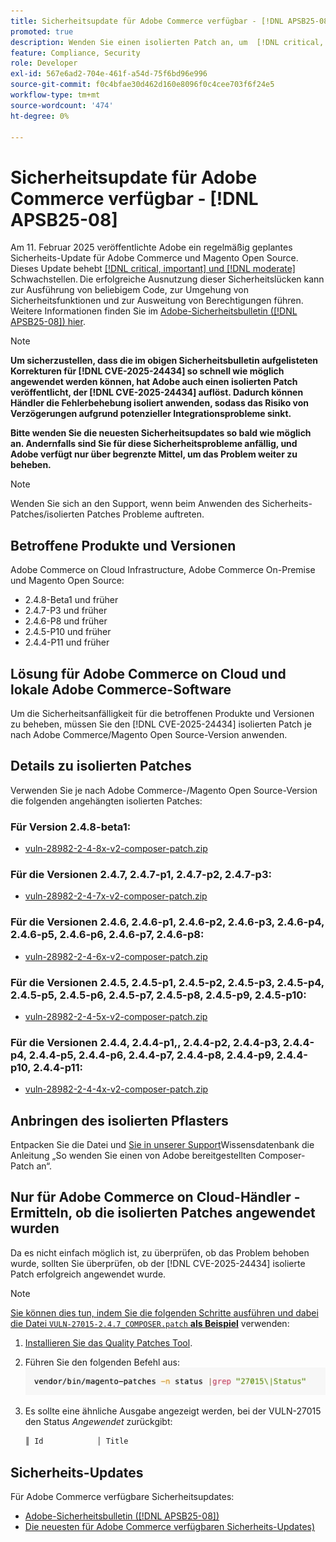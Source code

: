 ```yaml
---
title: Sicherheitsupdate für Adobe Commerce verfügbar - [!DNL APSB25-08]
promoted: true
description: Wenden Sie einen isolierten Patch an, um  [!DNL critical, important, and moderate vulnerabilities]  für Adobe Commerce 2.4.8-beta1, 2.4.7-p3, 2.4.6-p8, 2.4.5-p10, 2.4.4-p11 und frühere Versionen zu beheben.
feature: Compliance, Security
role: Developer
exl-id: 567e6ad2-704e-461f-a54d-75f6bd96e996
source-git-commit: f0c4bfae30d462d160e8096f0c4cee703f6f24e5
workflow-type: tm+mt
source-wordcount: '474'
ht-degree: 0%

---
```


# Sicherheitsupdate für Adobe Commerce verfügbar - [!DNL APSB25-08]

Am 11. Februar 2025 veröffentlichte Adobe ein regelmäßig geplantes Sicherheits-Update für Adobe Commerce und Magento Open Source. Dieses Update behebt [[!DNL critical, important] und  [!DNL moderate]](https://helpx.adobe.com/security/severity-ratings.html) Schwachstellen. Die erfolgreiche Ausnutzung dieser Sicherheitslücken kann zur Ausführung von beliebigem Code, zur Umgehung von Sicherheitsfunktionen und zur Ausweitung von Berechtigungen führen. Weitere Informationen finden Sie im [Adobe-Sicherheitsbulletin ([!DNL APSB25-08]) hier](https://helpx.adobe.com/security/products/magento/apsb25-08.html).

>[!NOTE]
>
>**Um sicherzustellen, dass die im obigen Sicherheitsbulletin aufgelisteten Korrekturen für [!DNL CVE-2025-24434] so schnell wie möglich angewendet werden können, hat Adobe auch einen isolierten Patch veröffentlicht, der [!DNL CVE-2025-24434] auflöst. Dadurch können Händler die Fehlerbehebung isoliert anwenden, sodass das Risiko von Verzögerungen aufgrund potenzieller Integrationsprobleme sinkt.**

**Bitte wenden Sie die neuesten Sicherheitsupdates so bald wie möglich an. Andernfalls sind Sie für diese Sicherheitsprobleme anfällig, und Adobe verfügt nur über begrenzte Mittel, um das Problem weiter zu beheben.**

>[!NOTE]
>
>Wenden Sie sich an den Support, wenn beim Anwenden des Sicherheits-Patches/isolierten Patches Probleme auftreten.

## Betroffene Produkte und Versionen

Adobe Commerce on Cloud Infrastructure, Adobe Commerce On-Premise und Magento Open Source:

* 2.4.8-Beta1 und früher
* 2.4.7-P3 und früher
* 2.4.6-P8 und früher
* 2.4.5-P10 und früher
* 2.4.4-P11 und früher

## Lösung für Adobe Commerce on Cloud und lokale Adobe Commerce-Software

Um die Sicherheitsanfälligkeit für die betroffenen Produkte und Versionen zu beheben, müssen Sie den [!DNL CVE-2025-24434] isolierten Patch je nach Adobe Commerce/Magento Open Source-Version anwenden.

## Details zu isolierten Patches

Verwenden Sie je nach Adobe Commerce-/Magento Open Source-Version die folgenden angehängten isolierten Patches:

### Für Version 2.4.8-beta1:

* [vuln-28982-2-4-8x-v2-composer-patch.zip](assets/vuln-28982-2-4-8x-v2-composer-patch.zip)

### Für die Versionen 2.4.7, 2.4.7-p1, 2.4.7-p2, 2.4.7-p3:

* [vuln-28982-2-4-7x-v2-composer-patch.zip](assets/vuln-28982-2-4-7x-v2-composer-patch.zip)

### Für die Versionen 2.4.6, 2.4.6-p1, 2.4.6-p2, 2.4.6-p3, 2.4.6-p4, 2.4.6-p5, 2.4.6-p6, 2.4.6-p7, 2.4.6-p8:

* [vuln-28982-2-4-6x-v2-composer-patch.zip](assets/vuln-28982-2-4-6x-v2-composer-patch.zip)

### Für die Versionen 2.4.5, 2.4.5-p1, 2.4.5-p2, 2.4.5-p3, 2.4.5-p4, 2.4.5-p5, 2.4.5-p6, 2.4.5-p7, 2.4.5-p8, 2.4.5-p9, 2.4.5-p10:

* [vuln-28982-2-4-5x-v2-composer-patch.zip](assets/vuln-28982-2-4-5x-v2-composer-patch.zip)

### Für die Versionen 2.4.4, 2.4.4-p1,, 2.4.4-p2, 2.4.4-p3, 2.4.4-p4, 2.4.4-p5, 2.4.4-p6, 2.4.4-p7, 2.4.4-p8, 2.4.4-p9, 2.4.4-p10, 2.4.4-p11:

* [vuln-28982-2-4-4x-v2-composer-patch.zip](assets/vuln-28982-2-4-4x-v2-composer-patch.zip)


## Anbringen des isolierten Pflasters

Entpacken Sie die Datei und [ Sie in unserer Support](https://experienceleague.adobe.com/docs/commerce-knowledge-base/kb/how-to/how-to-apply-a-composer-patch-provided-by-magento.html)Wissensdatenbank die Anleitung „So wenden Sie einen von Adobe bereitgestellten Composer-Patch an“.

## Nur für Adobe Commerce on Cloud-Händler - Ermitteln, ob die isolierten Patches angewendet wurden

Da es nicht einfach möglich ist, zu überprüfen, ob das Problem behoben wurde, sollten Sie überprüfen, ob der [!DNL CVE-2025-24434] isolierte Patch erfolgreich angewendet wurde.

>[!NOTE]
>
><u>Sie können dies tun, indem Sie die folgenden Schritte ausführen und dabei die Datei `VULN-27015-2.4.7_COMPOSER.patch` **als Beispiel**</u> verwenden:

1. [Installieren Sie das Quality Patches Tool](https://experienceleague.adobe.com/docs/commerce-operations/tools/quality-patches-tool/usage.html).
1. Führen Sie den folgenden Befehl aus:<br>
   ![CVE-2024-34102-tell-if-patch-applied-code](assets/cve-2024-34102-tell-if-patch-applied-code.png)
1. Es sollte eine ähnliche Ausgabe angezeigt werden, bei der VULN-27015 den Status *Angewendet* zurückgibt:

   ```bash
   ║ Id            │ Title                                                        │ Category        │ Origin                 │ Status      │ Details                                          ║ ║ N/A           │ ../m2-hotfixes/VULN-27015-2.4.7_COMPOSER_patch.patch      │ Other           │ Local                  │ Applied     │ Patch type: Custom                                
   ```

<!-- For Step 2:
     ```bash
    vendor/bin/magento-patches -n status |grep "27015\|Status"
     ```
-->

## Sicherheits-Updates

Für Adobe Commerce verfügbare Sicherheitsupdates:

* [Adobe-Sicherheitsbulletin ([!DNL APSB25-08])](https://helpx.adobe.com/security/products/magento/apsb25-08.html)
* [Die neuesten für Adobe Commerce verfügbaren Sicherheits-Updates)](https://helpx.adobe.com/security/products/magento.html)
